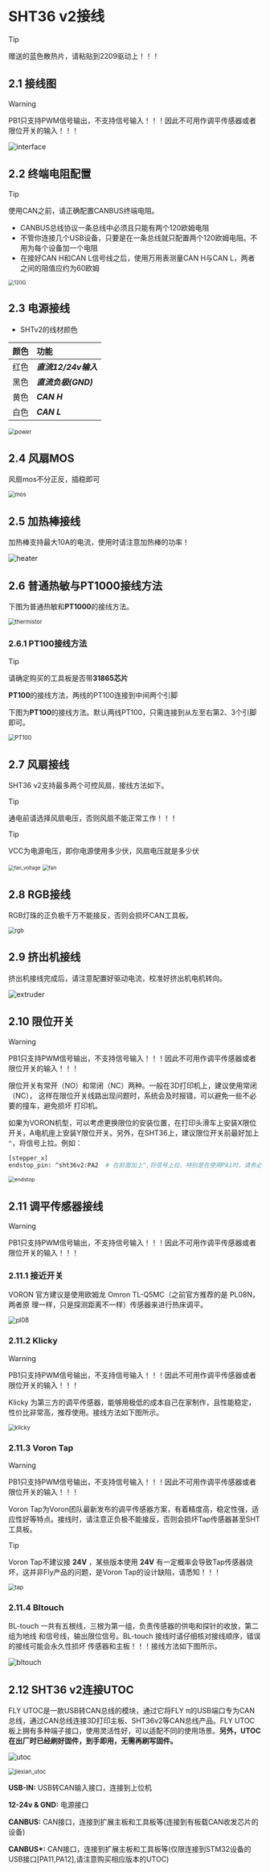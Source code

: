 # SHT36 v2接线

> [!TIP]
> 赠送的蓝色散热片，请粘贴到2209驱动上！！！

## 2.1 接线图

> [!WARNING]
>
> PB1只支持PWM信号输出，不支持信号输入！！！因此不可用作调平传感器或者限位开关的输入！！！

![interface](../../images/boards/fly_sht_v2/interface.jpg)

## 2.2 终端电阻配置

> [!TIP]
> 使用CAN之前，请正确配置CANBUS终端电阻。

* CANBUS总线协议一条总线中必须且只能有两个120欧姆电阻
*  不管你连接几个USB设备，只要是在一条总线就只配置两个120欧姆电阻。不用为每个设备加一个电阻
* 在接好CAN H和CAN L信号线之后，使用万用表测量CAN H与CAN L，两者之间的阻值应约为60欧姆

<img src="../../images/boards/fly_sht_v2/120Ω.png" alt="120Ω" style="zoom:70%;" />

## 2.3 电源接线

* SHTv2的线材颜色

| 颜色 | 功能                 |
| :--: | :------------------- |
| 红色 | ***直流12/24v输入*** |
| 黑色 | ***直流负极(GND)***  |
| 黄色 | ***CAN H***          |
| 白色 | ***CAN L***          |

<img src="../../images/boards/fly_sht_v2/power.png" alt="power" style="zoom:80%;" />

## 2.4 风扇MOS

风扇mos不分正反，插稳即可

<img src="../../images/boards/fly_sht_v2/mos.png" alt="mos" style="zoom:80%;" />

## 2.5 加热棒接线

加热棒支持最大10A的电流，使用时请注意加热棒的功率！

![heater](../../images/boards/fly_sht_v2/heater.png)

## 2.6 普通热敏与PT1000接线方法

下图为普通热敏和**PT1000**的接线方法。

<img src="../../images/boards/fly_sht_v2/thermistor.png" alt="thermistor" style="zoom:80%;" />

### 2.6.1 PT100接线方法

> [!Tip]
>
> 请确定购买的工具板是否带**31865芯片**
>
> **PT100**的接线方法，两线的PT100连接到中间两个引脚

下图为**PT100**的接线方法。默认两线PT100，只需连接到从左至右第2、3个引脚即可。

<img src="../../images/boards/fly_sht_v2/PT100.png" alt="PT100" style="zoom:80%;" />

## 2.7 风扇接线

SHT36 v2支持最多两个可控风扇，接线方法如下。

> [!TIP]
>  通电前请选择风扇电压，否则风扇不能正常工作！！！

> [!TIP]
> VCC为电源电压，即你电源使用多少伏，风扇电压就是多少伏

<img src="../../images/boards/fly_sht_v2/fan_voltage.png" alt="fan_voltage" style="zoom:70%;" />

<img src="../../images/boards/fly_sht_v2/fan.png" alt="fan" style="zoom:75%;" />

## 2.8 RGB接线

RGB灯珠的正负极千万不能接反，否则会损坏CAN工具板。

<img src="../../images/boards/fly_sht_v2/rgb.png" alt="rgb" style="zoom:80%;" />

## 2.9 挤出机接线

挤出机接线完成后，请注意配置好驱动电流，校准好挤出机电机转向。

![extruder](../../images/boards/fly_sht_v2/extruder.png)

## 2.10 限位开关

> [!WARNING]
>
> PB1只支持PWM信号输出，不支持信号输入！！！因此不可用作调平传感器或者限位开关的输入！！！

限位开关有常开（NO）和常闭（NC）两种。一般在3D打印机上，建议使用常闭（NC）， 这样在限位开关线路出现问题时，系统会及时报错，可以避免一些不必要的撞车，避免损坏 打印机。

如果为VORON机型，可以考虑更换限位的安装位置，在打印头滑车上安装X限位开关，A电机座上安装Y限位开关。另外，在SHT36上，建议限位开关前最好加上``^``，将信号上拉。例如：

```bash
[stepper_x]
endstop_pin: ^sht36v2:PA2  # 在前面加上^,将信号上拉，特别是在使用PA1时，请务必加上上拉 ^
```

<img src="../../images/boards/fly_sht_v2/endstop.png" alt="endstop" style="zoom:75%;" />

##  2.11 调平传感器接线

> [!WARNING]
>
> PB1只支持PWM信号输出，不支持信号输入！！！因此不可用作调平传感器或者限位开关的输入！！！

### 2.11.1 接近开关

VORON 官方建议是使用欧姆龙 Omron TL-Q5MC（之前官方推荐的是 PL08N，两者原 理一样，只是探测距离不一样）传感器来进行热床调平。

<img src="../../images/boards/fly_sht_v2/pl08.png" alt="pl08" style="zoom:90%;" />

### 2.11.2 Klicky

> [!WARNING]
>
> PB1只支持PWM信号输出，不支持信号输入！！！因此不可用作调平传感器或者限位开关的输入！！！

Klicky 为第三方的调平传感器，能够用极低的成本自己在家制作，且性能稳定，性价比非常高，推荐使用。接线方法如下图所示。

<img src="../../images/boards/fly_sht_v2/klicky.png" alt="klicky" style="zoom:80%;" />

### 2.11.3 Voron Tap

>[!WARNING]
>
>PB1只支持PWM信号输出，不支持信号输入！！！因此不可用作调平传感器或者限位开关的输入！！！

Voron Tap为Voron团队最新发布的调平传感器方案，有着精度高，稳定性强，适应性好等特点。接线时，请注意正负极不能接反，否则会损坏Tap传感器甚至SHT工具板。

> [!TIP]
> Voron Tap不建议接 **24V** ，某些版本使用 **24V** 有一定概率会导致Tap传感器烧坏，这并非Fly产品的问题，是Voron Tap的设计缺陷，请悉知！！！

<img src="../../images/boards/fly_sht_v2/tap.png" alt="tap" style="zoom:80%;" />

### 2.11.4 Bltouch

BL-touch 一共有五根线，三根为第一组，负责传感器的供电和探针的收放，第二组为地线 和信号线，输出限位信号。BL-touch 接线时请仔细核对接线顺序，错误的接线可能会永久性损坏 传感器和主板！！！接线方法如下图所示。

![bltouch](../../images/boards/fly_sht_v2/bltouch.png)

## 2.12 SHT36   v2连接UTOC

FLY UTOC是一款USB转CAN总线的模块，通过它将FLY π的USB端口专为CAN总线，通过CAN总线连接3D打印主板、SHT36v2等CAN总线产品。FLY UTOC板上拥有多种端子接口，使用灵活性好，可以适配不同的使用场景。**另外，UTOC在出厂时已经刷好固件，到手即用，无需再刷写固件。**

![utoc](../../images/boards/fly_sht_v2/utoc.png)

<img src="../../images/boards/fly_sht_v2/jiexian_utoc.png" alt="jiexian_utoc" style="zoom:80%;" />

**USB-IN:** USB转CAN输入接口，连接到上位机

**12-24v & GND:** 电源接口

**CANBUS:** CAN接口，连接到扩展主板和工具板等(连接到有板载CAN收发芯片的设备)

**CANBUS\*:** CAN接口，连接到扩展主板和工具板等(仅限连接到STM32设备的USB接口[PA11,PA12],请注意购买相应版本的UTOC)



